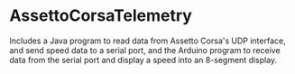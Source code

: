 # AssettoCorsaTelemetry

Includes a Java program to read data from Assetto Corsa's UDP interface, and send speed data to a serial port,
and the Arduino program to receive data from the serial port and display a speed into an 8-segment display.

